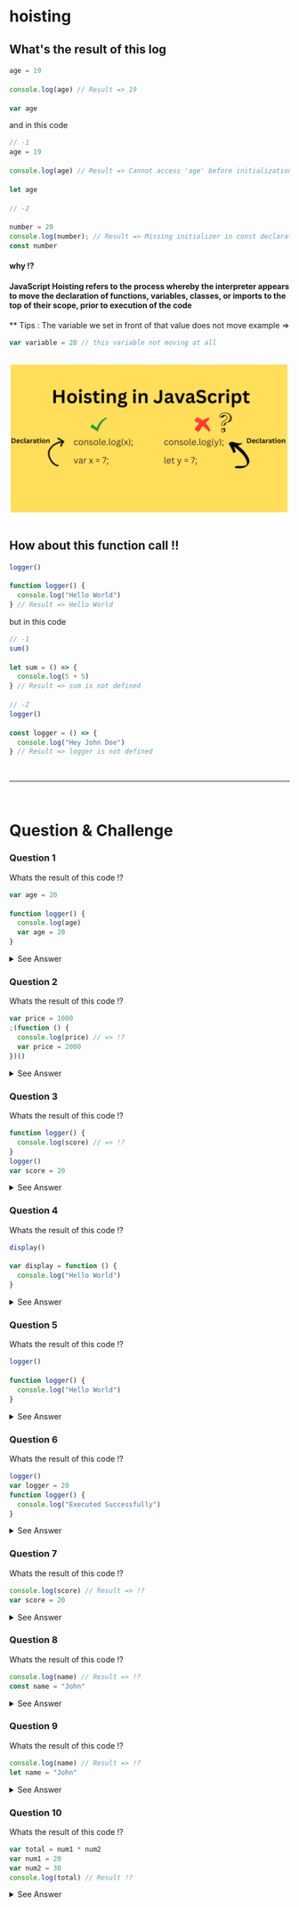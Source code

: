 # hoisting

## What's the result of this log

```js
age = 19

console.log(age) // Result => 19

var age
```

and in this code

```js
// -1
age = 19

console.log(age) // Result => Cannot access 'age' before initialization

let age

// -2

number = 20
console.log(number); // Result => Missing initializer in const declaration
const number
```

#### why !?

#### JavaScript Hoisting refers to the process whereby the interpreter appears to move the declaration of functions, variables, classes, or imports to the top of their scope, prior to execution of the code

\*\* Tips : The variable we set in front of that value does not move example =>

```js
var variable = 20 // this variable not moving at all
```

<br/>

<img width="500px" src="hoisting.png" />

## How about this function call !!

```js
logger()

function logger() {
  console.log("Hello World")
} // Result => Hello World
```

but in this code

```js
// -1
sum()

let sum = () => {
  console.log(5 + 5)
} // Result => sum is not defined

// -2
logger()

const logger = () => {
  console.log("Hey John Doe")
} // Result => logger is not defined
```

<br/>
<hr/>
<br/>

# Question & Challenge

### Question 1

Whats the result of this code !?

```js
var age = 20

function logger() {
  console.log(age)
  var age = 20
}
```

<details>
  <summary>See Answer</summary>
  <p>The Answer is => undefined</p> 
  Because the variable inside the logger scope is set after log and the variable remains constant (not going to top)
</details>

### Question 2

Whats the result of this code !?

```js
var price = 1000
;(function () {
  console.log(price) // => !?
  var price = 2000
})()
```

<details>
  <summary>See Answer</summary>
  <p>The Answer is => undefined</p> 
  Because the price variable is exist but written after console.log
</details>

### Question 3

Whats the result of this code !?

```js
function logger() {
  console.log(score) // => !?
}
logger()
var score = 20
```

<details>
  <summary>See Answer</summary>
  <p>The Answer is => undefined</p> 
</details>

### Question 4

Whats the result of this code !?

```js
display()

var display = function () {
  console.log("Hello World")
}
```

<details>
  <summary>See Answer</summary>
  <p>The Answer is => Error : display is not a function</p> 
</details>

### Question 5

Whats the result of this code !?

```js
logger()

function logger() {
  console.log("Hello World")
}
```

<details>
  <summary>See Answer</summary>
  <p>The Answer is => Hello World</p> 
</details>

### Question 6

Whats the result of this code !?

```js
logger()
var logger = 20
function logger() {
  console.log("Executed Successfully")
}
```

<details>
  <summary>See Answer</summary>
  <p>The Answer is => Executed Successfully</p> 
  - Tips : First of all, functions hosted then variables
</details>

### Question 7

Whats the result of this code !?

```js
console.log(score) // Result => !?
var score = 20
```

<details>
  <summary>See Answer</summary>
  <p>The Answer is => undefined</p> 
</details>

### Question 8

Whats the result of this code !?

```js
console.log(name) // Result => !?
const name = "John"
```

<details>
  <summary>See Answer</summary>
  <p>The Answer is => Cannot access name before initialization</p> 
</details>

### Question 9

Whats the result of this code !?

```js
console.log(name) // Result => !?
let name = "John"
```

<details>
  <summary>See Answer</summary>
  <p>The Answer is => Cannot access name before initialization</p> 
</details>

### Question 10

Whats the result of this code !?

```js
var total = num1 * num2
var num1 = 20
var num2 = 30
console.log(total) // Result !?
```

<details>
  <summary>See Answer</summary>
  <p>The Answer is => NaN</p> 
</details>
